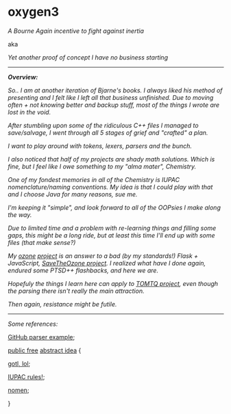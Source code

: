 # oxygen3

_A Bourne Again incentive to fight against inertia_

aka

_Yet another proof of concept I have no business starting_

---------------------------

_**Overview:**_

_So.. I am at another iteration of Bjarne's books. I always liked his method of presenting and I felt like I left all that business unfinished.
Due to moving often + not knowing better and backup stuff, most of the things I wrote are lost in the void._

_After stumbling upon some of the ridiculous C++ files I managed to save/salvage, I went through all 5 stages of grief and "crafted" a plan._


_I want to play around with tokens, lexers, parsers and the bunch._

_I also noticed that half of my projects are shady math solutions. Which is fine, but I feel like I owe something to my "alma mater", Chemistry._

_One of my fondest memories in all of the Chemistry is IUPAC nomenclature/naming conventions. My idea is that I could play with that and I choose Java for many reasons, sue me._

_I'm keeping it "simple", and look forward to all of the OOPsies I make along the way._

_Due to limited time and a problem with re-learning things and filling some gaps, this might be a long ride, but at least this time I'll end up with some files (that make sense?)_


_My [ozone](https://www.plaintech.ink/ozone) [project](https://www.github.com/kaysersoze42/ozone) is an answer to a bad (by my standards!) Flask + JavaScript, [SaveTheOzone project](https://www.github.com/kaysersoze42/savetheozone). I realized what have I done again, endured some PTSD++ flashbacks, and here we are._

_Hopefuly the things I learn here can apply to [TOMTQ project](https://www.github.com/kaysersoze42/tomtq), even though the parsing there isn't really the main attraction._

_Then again, resistance might be futile._

---------------------------

_Some references:_ 

[GitHub parser example](https://github.com/Markvis/parser);

[public free](https://www.youtube.com/watch?v=0ZDPvdp2uFk) [abstract idea](https://www.youtube.com/watch?v=VKM1eLoN-gI) {

[gotl, lol](https://github.com/Arjentix/GOTL);

[IUPAC rules!](https://iupac.qmul.ac.uk/);

[nomen](https://www2.chemistry.msu.edu/faculty/reusch/virttxtjml/nomen1.htm);

}

